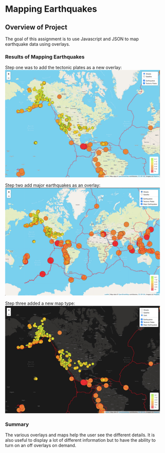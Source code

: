 
# Mapping Earthquakes

## Overview of Project
The goal of this assignment is to use Javascript and JSON to map earthquake data using overlays.

### Results of Mapping Earthquakes
Step one was to add the tectonic plates as a new overlay:
![filter_city](https://raw.githubusercontent.com/si1ver1/Mapping_Earthquakes/main/tectonic.jpg) 

Step two add major earthquakes as an overlay:
![filter_city](https://raw.githubusercontent.com/si1ver1/Mapping_Earthquakes/main/major.jpg)

Step three added a new map type:
![filter_city](https://raw.githubusercontent.com/si1ver1/Mapping_Earthquakes/main/dark.jpg)


### Summary
The various overlays and maps help the user see the different details. It is also useful to display a lot of different information but to have the ability to turn on an off overlays on demand.
